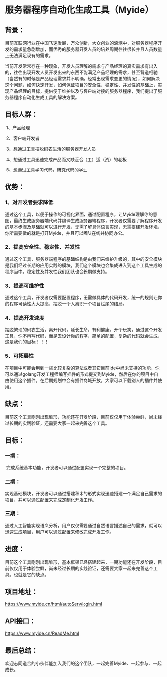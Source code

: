 # 服务器程序自动化生成工具（Myide）

## 背景：

​	目前互联网行业在中国飞速发展，万众创新，大众创业的浪潮中，对服务器程序开发的需求量急剧增加，而优秀的服务器开发人员的培养周期往往很长并且人员数量上无法满足现有的需求。

​	当前开发常常存在一种现象，开发人员理解的需求与产品经理的真实需求有出入的，往往出现开发人员开发出来的东西不能满足产品经理的需求，甚至背道相驰（当然有的时候是产品经理需求并不明确，经常出现需求变更的情况），如何解决这个问题，如何快速开发，如何保证项目的安全性、稳定性、并发性的基础上，实现产品经理的目标，提供便于维护以及与客户端对接的服务器程序，我们提出了服务器程序自动化生成工具的解决方案。

## 目标人群：

​	1、产品经理

​	2、客户端开发者

​	3、想通过工具摆脱码农生活的服务器开发人员

​	4、想通过工具迅速完成产品而又缺乏合（工）适（资）的老板

​	5、想通过工具学习代码，研究代码的学生

## 优势：

### 	1、对开发者要求降低

​	通过这个工具，以便于操作的可视化界面，通过配置程序，让Myide理解你的意图，最终生成服务器端代码并编译生成服务器端程序，开发者仅需要了解程序开发的基本步骤及基础就可以进行开发，无需了解具体语言实现，无需搭建开发环境，你所需要做的就是打开Myide，并且可以团队在线并协同办公。

### 	2、提高安全性、稳定性、并发性

​	通过这个工具，服务器端程序的基础结构是由我们来维护升级的，其中的安全模块是我们经过长期的应用实践的模块，我们这个模块也会集成进入到这个工具生成的程序当中。稳定性及并发性我们团队也会长期做支持。

### 	3、提高可维护性

​	通过这个工具，开发者仅需要配置程序，无需做具体的代码开发，统一的规则让你的程序可读性大大提高，摆脱一个人离职一个项目烂尾的结局。

### 	4、提高开发速度

​	摆脱繁琐的码农生活，离开代码，延长生命，有利健康。开个玩笑，通过这个开发工具，你不再写代码，而是去设计你的程序，简单的配置，复杂的代码就会生成，这是我们的目标！！！

### 	5、可拓展性

​	在项目中可能会用到一些比较复杂的算法或者其它目前ide中尚未支持的功能，你可以通过golang开发工程师编写插件的形式提交到Myide，然后在你的项目中自由使用这个插件。在后期规划中会有插件商城开放，大家可以下载别人的插件并使用。

## 缺点：

​	目前这个工具刚刚出现雏形，功能还在开发阶段，目前仅仅用于体验尝鲜，尚未经过长期的实践验证，还需要大家一起来完善这个工具。

## 目标：

### 	一期：

​	完成系统基本功能，开发者可以通过配置实现一个完整的项目。

### 	二期：

​	实现基础模块，开发者可以通过搭建积木的形式实现迅速搭建一个满足自己需求的项目，并可以通过配置来完成定制化开发工作。

### 	三期：

​	通过人工智能实现语义分析，用户仅仅需要通过自然语言描述自己的需求，就可以迅速生成项目，用户可以通过配置来修改完成开发工作。

## 进度：

​	目前这个工具刚刚出现雏形，基本框架已经搭建起来，一期功能还在开发阶段，目前仅仅用于体验尝鲜，尚未经过长期的实践验证，还需要大家一起来完善这个工具。也就是它的缺点。

## 项目地址：

https://www.myide.cn/html/autoServ/login.html

## API接口：

https://www.myide.cn/ReadMe.html

## 最后总结：

​	欢迎志同道合的小伙伴能加入我们的这个团队，一起完善Myide、一起参与、一起成长。